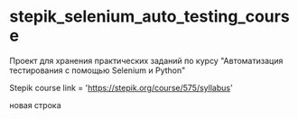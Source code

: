 # stepik_selenium_auto_testing_course
Проект для хранения практических заданий по курсу "Автоматизация тестирования с помощью Selenium и Python"

Stepik course link = 'https://stepik.org/course/575/syllabus'

новая строка
